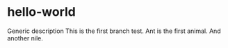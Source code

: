 # hello-world
Generic description
This is the first branch test.  Ant is the first animal.
And another nile.
